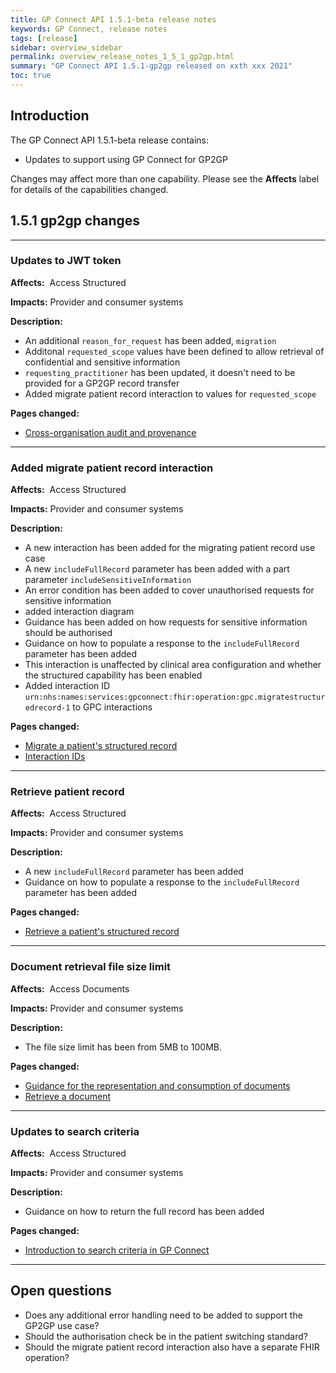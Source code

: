 ```yaml
---
title: GP Connect API 1.5.1-beta release notes
keywords: GP Connect, release notes
tags: [release]
sidebar: overview_sidebar
permalink: overview_release_notes_1_5_1_gp2gp.html
summary: "GP Connect API 1.5.1-gp2gp released on xxth xxx 2021"
toc: true
---
```


## Introduction ##

The GP Connect API 1.5.1-beta release contains:

- Updates to support using GP Connect for GP2GP

Changes may affect more than one capability.  Please see the **Affects** label for details of the capabilities changed.





## 1.5.1 gp2gp changes ##


---

### Updates to JWT token
**Affects:**&nbsp; Access Structured

**Impacts:** Provider and consumer systems

**Description:**

- An additional `reason_for_request` has been added, `migration`
- Additonal `requested_scope` values have been defined to allow retrieval of confidential and sensitive information
- `requesting_practitioner` has been updated, it doesn't need to be provided for a GP2GP record transfer
- Added migrate patient record interaction to values for `requested_scope`

**Pages changed:**

- [Cross-organisation audit and provenance](integration_cross_organisation_audit_and_provenance.html)

---

### Added migrate patient record interaction
**Affects:**&nbsp; Access Structured

**Impacts:** Provider and consumer systems

**Description:**

- A new interaction has been added for the migrating patient record use case
- A new `includeFullRecord` parameter has been added with a part parameter `includeSensitiveInformation`
- An error condition has been added to cover unauthorised requests for sensitive information
- added interaction diagram
- Guidance has been added on how requests for sensitive information should be authorised
- Guidance on how to populate a response to the `includeFullRecord` parameter has been added
- This interaction is unaffected by clinical area configuration and whether the structured capability has been enabled
- Added interaction ID `urn:nhs:names:services:gpconnect:fhir:operation:gpc.migratestructuredrecord-1` to GPC interactions


**Pages changed:**

- [Migrate a patient's structured record](accessrecord_structured_development_migrate_patient_record.html)
- [Interaction IDs](integration_interaction_ids.html)

---

### Retrieve patient record
**Affects:**&nbsp; Access Structured

**Impacts:** Provider and consumer systems

**Description:**

- A new `includeFullRecord` parameter has been added
- Guidance on how to populate a response to the `includeFullRecord` parameter has been added

**Pages changed:**

- [Retrieve a patient's structured record](accessrecord_structured_development_retrieve_patient_record.html)

---

### Document retrieval file size limit

**Affects:**&nbsp; Access Documents

**Impacts:** Provider and consumer systems

**Description:**

- The file size limit has been from 5MB to 100MB.

**Pages changed:**

- [Guidance for the representation and consumption of documents](access_documents_development_documents_guidance.html#file-size-of-the-document)
- [Retrieve a document](access_documents_development_retrieve_patient_documents.html)

---

### Updates to search criteria
**Affects:**&nbsp; Access Structured

**Impacts:** Provider and consumer systems

**Description:**

- Guidance on how to return the full record has been added


**Pages changed:**

- [Introduction to search criteria in GP Connect](accessrecord_structured_development_search.html)

---

## Open questions

- Does any additional error handling need to be added to support the GP2GP use case?
- Should the authorisation check be in the patient switching standard?
- Should the migrate patient record interaction also have a separate FHIR operation?
